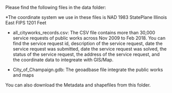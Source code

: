 Please find the following files in the data folder:

*The coordinate system we use in these files is NAD 1983 StatePlane Illinois East FIPS 1201 Feet

- all_cityworks_records.csv: The CSV file contains more than 30,000 service requests of public works across Nov 2009 to Feb 2018. You can find the service request id, description of the service request, date the service request was submitted, date the service request was solved, the status of the service request, the address of the service request, and the coordinate data to integreate with GIS/Map.

- City_of_Champaign.gdb: The geoadbase file integrate the public works and maps

You can also download the Metadata and shapefiles from this folder.
